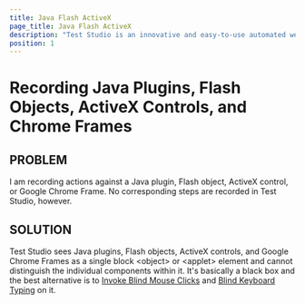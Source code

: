 ```yaml
---
title: Java Flash ActiveX
page_title: Java Flash ActiveX
description: "Test Studio is an innovative and easy-to-use automated web, WPF and load testing solution. Test Studio tests support essential technologies like ASP.NET AJAX, Silverlight, PHP and MVC. HTML5, Testing framework, functional testing, performance testing, load testing, exploratory testing, manual testing."
position: 1
---
```

# Recording Java Plugins, Flash Objects, ActiveX Controls, and Chrome Frames


## PROBLEM

I am recording actions against a Java plugin, Flash object, ActiveX control, or Google Chrome Frame. No corresponding steps are recorded in Test Studio, however.

## SOLUTION

Test Studio sees Java plugins, Flash objects, ActiveX controls, and Google Chrome Frames as a single block \<object> or \<applet> element and cannot distinguish the individual components within it. It's basically a black box and the best alternative is to <a href="/troubleshooting-guide/test-execution-problems-tg/invoke-blind-mouse-click" target="_blank">Invoke Blind Mouse Clicks</a> and <a href="/troubleshooting-guide/test-execution-problems-tg/invoke-blind-keyboard-typing" target="_blank">Blind Keyboard Typing</a> on it.

